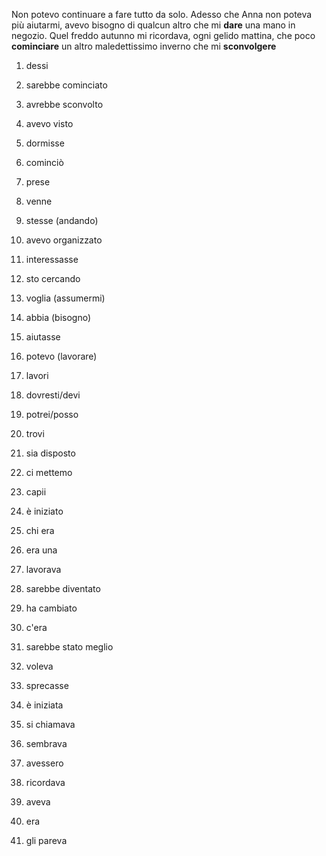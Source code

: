 Non potevo continuare a fare tutto da solo.  Adesso che Anna non poteva più aiutarmi, avevo bisogno di qualcun altro che mi **dare** una mano in negozio.  Quel freddo autunno mi ricordava, ogni gelido mattina, che poco **cominciare** un altro maledettissimo inverno che mi **sconvolgere**

1.  dessi
2.  sarebbe cominciato
3.  avrebbe sconvolto
4.  avevo visto
5.  dormisse
6.  cominciò
7.  prese
8.  venne
9.  stesse (andando)
10. avevo organizzato
11. interessasse
12. sto cercando
13. voglia (assumermi)
14. abbia (bisogno)
15. aiutasse
16. potevo (lavorare)
17. lavori
18. dovresti/devi
19. potrei/posso
20. trovi
21. sia disposto
22. ci mettemo
23. capii

1. è iniziato
1. chi era
1. era una
1. lavorava
1. sarebbe diventato
1. ha cambiato
1. c'era
1. sarebbe stato meglio
1. voleva
1. sprecasse
1. è iniziata
1. si chiamava
1. sembrava
1. avessero
1. ricordava
1. aveva
1. era
1. gli pareva


